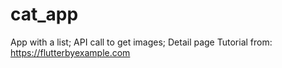# cat_app

App with a list; API call to get images; Detail page
Tutorial from: https://flutterbyexample.com